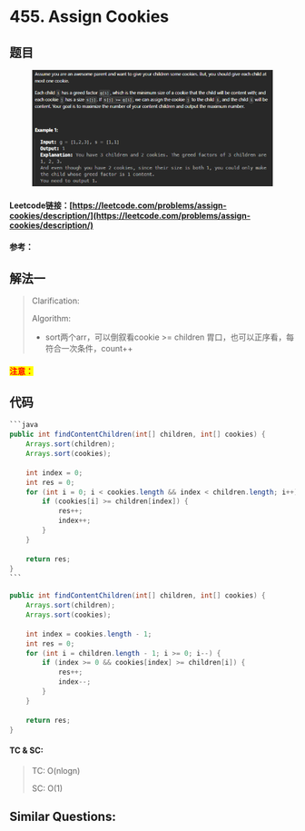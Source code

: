 # 455. Assign Cookies

## 题目

<figure><img src="../../.gitbook/assets/image (1) (1) (1) (1) (1) (1) (1) (1) (1) (1) (1).png" alt=""><figcaption></figcaption></figure>

#### Leetcode链接：[https://leetcode.com/problems/assign-cookies/description/](https://leetcode.com/problems/assign-cookies/description/)

#### 参考：

## 解法一

> Clarification:&#x20;
>
> Algorithm:&#x20;
>
> * sort两个arr，可以倒叙看cookie >= children 胃口，也可以正序看，每符合一次条件，count++

#### <mark style="color:red;">注意：</mark>

## 代码

````java
```java
public int findContentChildren(int[] children, int[] cookies) {
    Arrays.sort(children);
    Arrays.sort(cookies);

    int index = 0;
    int res = 0;
    for (int i = 0; i < cookies.length && index < children.length; i++) {
        if (cookies[i] >= children[index]) {
            res++;
            index++;
        }
    }

    return res;
}
```
````

```java
public int findContentChildren(int[] children, int[] cookies) {
    Arrays.sort(children);
    Arrays.sort(cookies);

    int index = cookies.length - 1;
    int res = 0;
    for (int i = children.length - 1; i >= 0; i--) {
        if (index >= 0 && cookies[index] >= children[i]) {
            res++;
            index--;
        }
    }

    return res;
}
```

#### TC & SC:&#x20;

> TC: O(nlogn)
>
> SC: O(1)

## **Similar Questions:**&#x20;
